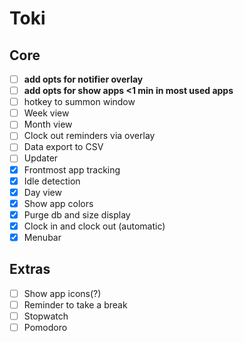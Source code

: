 # Toki

## Core

- [ ] **add opts for notifier overlay**
- [ ] **add opts for show apps <1 min in most used apps**
- [ ] hotkey to summon window
- [ ] Week view
- [ ] Month view
- [ ] Clock out reminders via overlay
- [ ] Data export to CSV
- [ ] Updater
- [x] Frontmost app tracking
- [x] Idle detection
- [x] Day view
- [x] Show app colors
- [x] Purge db and size display
- [x] Clock in and clock out (automatic)
- [x] Menubar

## Extras

- [ ] Show app icons(?)
- [ ] Reminder to take a break
- [ ] Stopwatch
- [ ] Pomodoro
